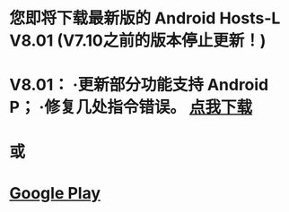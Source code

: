您即将下载最新版的 Android Hosts-L V8.01 (V7.10之前的版本停止更新！)
===============
V8.01：
    ·更新部分功能支持 Android P；
    ·修复几处指令错误。
[点我下载](https://github.com/lack006/Android-Hosts-L/raw/master/apk/Android_Hosts-L.apk)
===============
或
===============
[Google Play](https://play.google.com/store/apps/details?id=com.lack006.hosts_l)
===============

